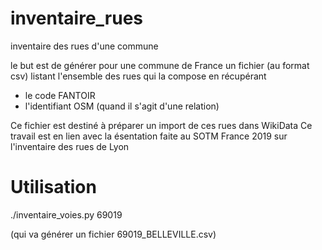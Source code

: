 # inventaire_rues
inventaire des rues d'une commune

le but est de générer pour une commune de France un fichier (au format csv) listant l'ensemble des rues qui la compose en récupérant
  - le code FANTOIR
  - l'identifiant OSM (quand il s'agit d'une relation)
  
Ce fichier est destiné à préparer un import de ces rues dans WikiData
Ce travail est en lien avec la ésentation faite au SOTM France 2019 sur l'inventaire des rues de Lyon

# Utilisation

./inventaire_voies.py 69019

(qui va générer un fichier 69019_BELLEVILLE.csv)
